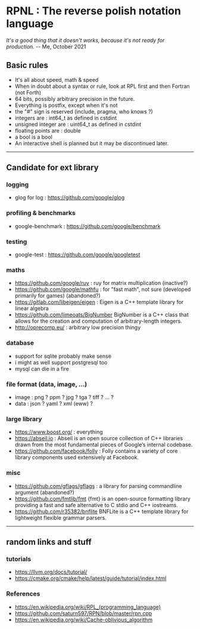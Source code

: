 # RPNL : The reverse polish notation language

_It's a good thing that it doesn't works, because it's not ready for production._
-- Me, October 2021

## Basic rules

* It's all about speed, math & speed
* When in doubt about a syntax or rule, look at RPL first and then Fortran (not Forth)
* 64 bits, possibly arbitrary precision in the future.
* Everything is postfix, except when it's not
* the "#" sign is reserved (include, pragma, who knows ?)
* integers are : int64_t as defined in cstdint
* unsigned integer are : uint64_t as defined in cstdint
* floating points are : double
* a bool is a bool
* An interactive shell is planned but it may be discontinued later.

---

## Candidate for ext library

### logging
* glog for log : https://github.com/google/glog

### profiling & benchmarks
* google-benchmark : https://github.com/google/benchmark

### testing
* google-test : https://github.com/google/googletest

### maths
* https://github.com/google/ruy : ruy for matrix multiplication (inactive?)
* https://github.com/google/mathfu : for "fast math", not sure (developed primarily for games) (abandoned?)
* https://gitlab.com/libeigen/eigen : Eigen is a C++ template library for linear algebra
* https://github.com/limeoats/BigNumber BigNumber is a C++ class that allows for the creation and computation of arbitrary-length integers.
* http://oprecomp.eu/ : arbitrary low precision thingy


### database
* support for sqlite probably make sense
* i might as well support postgresql too
* mysql can die in a fire

### file format (data, image, ...)

* image : png ? ppm ? jpg ? tga ? tiff ? ... ?
* data : json ? yaml ? xml (eww) ?

### large library

* https://www.boost.org/ : everything
* https://abseil.io : Abseil is an open source collection of C++ libraries drawn from the most fundamental pieces of Google’s internal codebase.
* https://github.com/facebook/folly : Folly contains a variety of core library components used extensively at Facebook.


### misc
* https://github.com/gflags/gflags : a library for parsing commandline argument (abandoned?)
* https://github.com/fmtlib/fmt {fmt} is an open-source formatting library providing a fast and safe alternative to C stdio and C++ iostreams.
* https://github.com/r35382/bnflite BNFLite is a C++ template library for lightweight flexible grammar parsers.

---

## random links and stuff



### tutorials

* https://llvm.org/docs/tutorial/
* https://cmake.org/cmake/help/latest/guide/tutorial/index.html

### References
* https://en.wikipedia.org/wiki/RPL_(programming_language)
* https://github.com/saturn597/RPN/blob/master/rpn.cpp
* https://en.wikipedia.org/wiki/Cache-oblivious_algorithm
